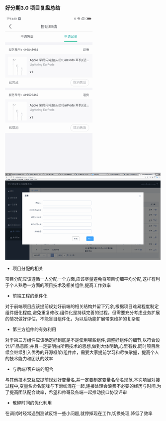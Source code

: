 ### 好分期3.0 项目复盘总结

![0](1901.gif)
![0](1902.gif)

* 项目分配的相关

​项目分配应该遵循一人分配一个方面,应该尽量避免将项目切细平均分配,这样有利于个人熟悉一方面的项目技术及相关组件,提高工作效率

* 前端工程的组件化

对于前端项目应该提前规划好前端的相关结构并留下冗余,根据项目难易程度制定组件细化程度,避免重复修改.组件化是持续完善的过程，但需要充分考虑业务扩展的情况做好评估，不能盲目组件化，为以后功能扩展带来维护的复杂度


* 第三方组件的有效利用

对于第三方组件应该确定好到底是不是使用哪些组件,调整好组件的细节,以符合设计/产品意图;并且一定要明白所用技术的思想,做到大体明确,心里有数.同时项目后续会继续引入优秀的开源框架/组件库，需要大家提前学习和尽快掌握，提高个人的技术能力和团队的效率

 
* 与后端/客户端的配合

与其他技术交互应提前规划好变量名,并一定要制定变量名命名规范,本次项目对接过程中,变量名命名驼峰与下滑线混在一起,连接处理会浪费不必要的经历与时间.为了提高团队配合效率，希望和帅哥及各端一起推动接口协议评审

* 散碎时间的优化利用

在调试时经常遇到测试反馈一些小问题,就停掉现在工作,切换处理,降低了效率